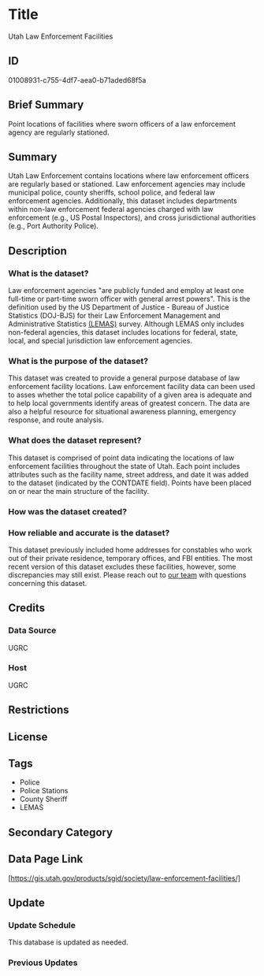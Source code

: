 # Title

Utah Law Enforcement Facilities

## ID

01008931-c755-4df7-aea0-b71aded68f5a

## Brief Summary

Point locations of facilities where sworn officers of a law enforcement agency are regularly stationed.

## Summary

Utah Law Enforcement contains locations where law enforcement officers are regularly based or stationed. Law enforcement agencies may include municipal police, county sheriffs, school police, and federal law enforcement agencies. Additionally, this dataset includes departments within non-law enforcement federal agencies charged with law enforcement (e.g., US Postal Inspectors), and cross jurisdictional authorities (e.g., Port Authority Police).

## Description

### What is the dataset?

Law enforcement agencies "are publicly funded and employ at least one full-time or part-time sworn officer with general arrest powers". This is the definition used by the US Department of Justice - Bureau of Justice Statistics (DOJ-BJS) for their Law Enforcement Management and Administrative Statistics [(LEMAS)](https://bjs.ojp.gov/data-collection/law-enforcement-management-and-administrative-statistics-lemas) survey. Although LEMAS only includes non-federal agencies, this dataset includes locations for federal, state, local, and special jurisdiction law enforcement agencies.

<!--- LEMAS was mentioned in the original dataset, so I kept it in, but other than being another helpful resource for those looking for law enforcement data, I'm not sure why it was specifically mentioned. -->

### What is the purpose of the dataset?

This dataset was created to provide a general purpose database of law enforcement facility locations. Law enforcement facility data can been used to asses whether the total police capability of a given area is adequate and to help local governments identify areas of greatest concern. The data are also a helpful resource for situational awareness planning, emergency response, and route analysis.

### What does the dataset represent?

This dataset is comprised of point data indicating the locations of law enforcement facilities throughout the state of Utah. Each point includes attributes such as the facility name, street address, and date it was added to the dataset (indicated by the CONTDATE field). Points have been placed on or near the main structure of the facility.

### How was the dataset created?

<!--- Gathering more information on this. -->

### How reliable and accurate is the dataset?

This dataset previously included home addresses for constables who work out of their private residence, temporary offices, and FBI entities. The most recent version of this dataset excludes these facilities, however, some discrepancies may still exist. Please reach out to [our team](https://gis.utah.gov/contact/) with questions concerning this dataset.

## Credits

### Data Source

UGRC

### Host

UGRC

## Restrictions

## License

## Tags

- Police
- Police Stations
- County Sheriff
- LEMAS

## Secondary Category

## Data Page Link

[https://gis.utah.gov/products/sgid/society/law-enforcement-facilities/]

## Update

### Update Schedule

This database is updated as needed.

### Previous Updates
